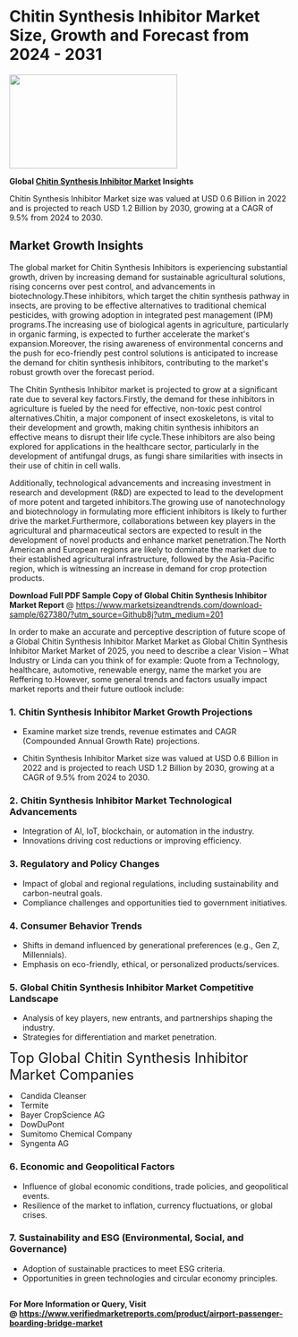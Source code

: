 <H1>Chitin Synthesis Inhibitor Market Size, Growth and Forecast from 2024 - 2031</H1><img class="aligncenter size-medium wp-image-584254" src="https://thirdeyenews.in/wp-content/uploads/2024/09/Global-Market-Research-300x168.jpeg" alt="" width="300" height="168" /><p><strong>Global&nbsp;<a href="https://www.marketsizeandtrends.com/download-sample/627380/?utm_source=Github8j?utm_medium=201">Chitin Synthesis Inhibitor Market</a> Insights</strong></p><p>Chitin Synthesis Inhibitor Market size was valued at USD 0.6 Billion in 2022 and is projected to reach USD 1.2 Billion by 2030, growing at a CAGR of 9.5% from 2024 to 2030.</p><p><h2>Market Growth Insights</h2> <p>The global market for Chitin Synthesis Inhibitors is experiencing substantial growth, driven by increasing demand for sustainable agricultural solutions, rising concerns over pest control, and advancements in biotechnology.These inhibitors, which target the chitin synthesis pathway in insects, are proving to be effective alternatives to traditional chemical pesticides, with growing adoption in integrated pest management (IPM) programs.The increasing use of biological agents in agriculture, particularly in organic farming, is expected to further accelerate the market's expansion.Moreover, the rising awareness of environmental concerns and the push for eco-friendly pest control solutions is anticipated to increase the demand for chitin synthesis inhibitors, contributing to the market's robust growth over the forecast period.</p> <p>The Chitin Synthesis Inhibitor market is projected to grow at a significant rate due to several key factors.Firstly, the demand for these inhibitors in agriculture is fueled by the need for effective, non-toxic pest control alternatives.Chitin, a major component of insect exoskeletons, is vital to their development and growth, making chitin synthesis inhibitors an effective means to disrupt their life cycle.These inhibitors are also being explored for applications in the healthcare sector, particularly in the development of antifungal drugs, as fungi share similarities with insects in their use of chitin in cell walls.</p> <p>Additionally, technological advancements and increasing investment in research and development (R&D) are expected to lead to the development of more potent and targeted inhibitors.The growing use of nanotechnology and biotechnology in formulating more efficient inhibitors is likely to further drive the market.Furthermore, collaborations between key players in the agricultural and pharmaceutical sectors are expected to result in the development of novel products and enhance market penetration.The North American and European regions are likely to dominate the market due to their established agricultural infrastructure, followed by the Asia-Pacific region, which is witnessing an increase in demand for crop protection products.</p> <p><span class=""><strong>Download Full PDF Sample Copy of Global Chitin Synthesis Inhibitor Market Report</strong> @ <a href="https://www.marketsizeandtrends.com/download-sample/627380/?utm_source=Github8j?utm_medium=201" target="_blank">https://www.marketsizeandtrends.com/download-sample/627380/?utm_source=Github8j?utm_medium=201</a></span></p><p>In order to make an accurate and perceptive description of future scope of a Global&nbsp;Chitin Synthesis Inhibitor Market Market as Global&nbsp;Chitin Synthesis Inhibitor Market Market of 2025, you need to describe a clear Vision &ndash; What Industry or Linda can you think of for example: Quote from a Technology, healthcare, automotive, renewable energy, name the market you are Reffering to.However, some general trends and factors usually impact market reports and their future outlook include:</p><h3>1.&nbsp;<strong>Chitin Synthesis Inhibitor Market Growth Projections</strong></h3><ul><li>Examine market size trends, revenue estimates and CAGR (Compounded Annual Growth Rate) projections.</li><li><p>Chitin Synthesis Inhibitor Market size was valued at USD 0.6 Billion in 2022 and is projected to reach USD 1.2 Billion by 2030, growing at a CAGR of 9.5% from 2024 to 2030.</p></li></ul><h3>2.&nbsp;<strong>Chitin Synthesis Inhibitor Market Technological Advancements</strong></h3><ul><li>Integration of AI, IoT, blockchain, or automation in the industry.</li><li>Innovations driving cost reductions or improving efficiency.</li></ul><h3>3.&nbsp;<strong>Regulatory and Policy Changes</strong></h3><ul><li>Impact of global and regional regulations, including sustainability and carbon-neutral goals.</li><li>Compliance challenges and opportunities tied to government initiatives.</li></ul><h3>4.&nbsp;<strong>Consumer Behavior Trends</strong></h3><ul><li>Shifts in demand influenced by generational preferences (e.g., Gen Z, Millennials).</li><li>Emphasis on eco-friendly, ethical, or personalized products/services.</li></ul><h3>5.&nbsp;<strong>Global Chitin Synthesis Inhibitor Market Competitive Landscape</strong></h3><ul><li>Analysis of key players, new entrants, and partnerships shaping the industry.</li><li>Strategies for differentiation and market penetration.</li></ul><p data-pm-slice="1 1 []"><span style="color: inherit; font-family: inherit; font-size: 25px;">Top Global Chitin Synthesis Inhibitor Market Companies</span></p><div class="" data-test-id=""><p><li>Candida Cleanser</li><li> Termite</li><li> Bayer CropScience AG</li><li> DowDuPont</li><li> Sumitomo Chemical Company</li><li> Syngenta AG</li></p></div><h3>6.&nbsp;<strong>Economic and Geopolitical Factors</strong></h3><ul><li>Influence of global economic conditions, trade policies, and geopolitical events.</li><li>Resilience of the market to inflation, currency fluctuations, or global crises.</li></ul><h3>7.&nbsp;<strong>Sustainability and ESG (Environmental, Social, and Governance)</strong></h3><ul><li>Adoption of sustainable practices to meet ESG criteria.</li><li>Opportunities in green technologies and circular economy principles.</li></ul><h2><strong style="font-size: 14px;">For More Information or Query, Visit @&nbsp;</strong><a style="background-color: #ffffff; font-size: 14px;" href="https://www.marketsizeandtrends.com/report/chitin-synthesis-inhibitor-market/" target="_blank">https://www.verifiedmarketreports.com/product/airport-passenger-boarding-bridge-market</a></h2>